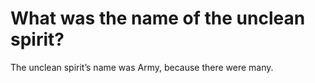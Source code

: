 # What was the name of the unclean spirit?

The unclean spirit’s name was Army, because there were many.
